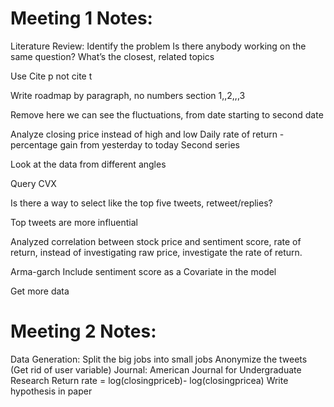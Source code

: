 # Meeting 1 Notes:

Literature Review:
Identify the problem
Is there anybody working on the same question?
What’s the closest, related topics

Use Cite p not cite t 

Write roadmap by paragraph, no numbers section 1,,2,,,3

Remove here we can see the fluctuations, from date starting to second date

Analyze closing price instead of high and low
Daily rate of return - percentage gain from yesterday to today
Second series

Look at the data from different angles

Query CVX

Is there a way to select like the top five tweets, retweet/replies?

Top tweets are more influential

Analyzed correlation between stock price and sentiment score, rate of return, instead of investigating raw price, investigate the rate of return.

Arma-garch
Include sentiment score as a Covariate in the model


Get more data


# Meeting 2 Notes:
Data Generation:
Split the big jobs into small jobs
Anonymize the tweets (Get rid of user variable)
Journal: American Journal for Undergraduate Research
Return rate = log(closingpriceb)- log(closingpricea)
Write hypothesis in paper
